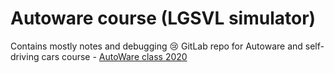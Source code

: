 # Autoware course (LGSVL simulator)
Contains mostly notes and debugging 😢
GitLab repo for Autoware and self-driving cars course - [AutoWare class 2020](https://gitlab.com/ApexAI/autowareclass2020)
